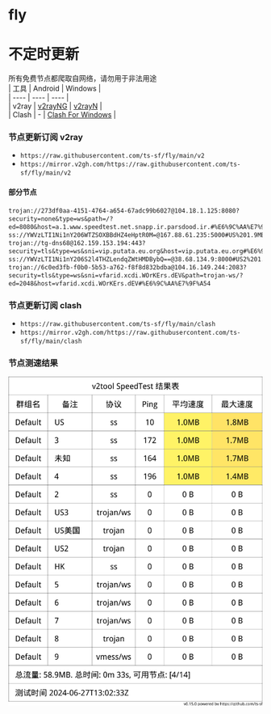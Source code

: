 # fly
# 不定时更新
所有免费节点都爬取自网络，请勿用于非法用途  
|  工具  | Android  | Windows  |  
|  ----  | ----   | ----  |  
| v2ray  | [v2rayNG](https://github.com/2dust/v2rayNG/releases) | [v2rayN](https://github.com/2dust/v2rayN/releases) |  
| Clash  | - | [Clash For Windows](https://github.com/2dust/clashN/releases) | 
  
### 节点更新订阅  v2ray
- `https://raw.githubusercontent.com/ts-sf/fly/main/v2`  
- `https://mirror.v2gh.com/https://raw.githubusercontent.com/ts-sf/fly/main/v2`  

#### 部分节点  
``` 
trojan://273df0aa-4151-4764-a654-67adc99b6027@104.18.1.125:8080?security=none&type=ws&path=/?ed=8080&host=a.1.www.speedtest.net.snapp.ir.parsdood.ir.#%E6%9C%AA%E7%9F%A52
ss://YWVzLTI1Ni1nY206WTZSOXBBdHZ4eHptR0M=@167.88.61.235:5000#US%201.9MB%2Fs
trojan://tg-dns68@162.159.153.194:443?security=tls&type=ws&sni=vip.putata.eu.org&host=vip.putata.eu.org#%E6%9C%AA%E7%9F%A53
ss://YWVzLTI1Ni1nY206S2l4THZLendqZWtHMDBybQ==@38.68.134.9:8000#US2%201.9MB%2Fs
trojan://6c0ed3fb-f0b0-5b53-a762-f8f8d832bdba@104.16.149.244:2083?security=tls&type=ws&sni=vfarid.xcdi.WOrKErs.dEV&path=trojan-ws/?ed=2048&host=vfarid.xcdi.WOrKErs.dEV#%E6%9C%AA%E7%9F%A54
```
### 节点更新订阅  clash
- `https://raw.githubusercontent.com/ts-sf/fly/main/clash`  
- `https://mirror.v2gh.com/https://raw.githubusercontent.com/ts-sf/fly/main/clash`  

### 节点测速结果
![image](traffic.png)
